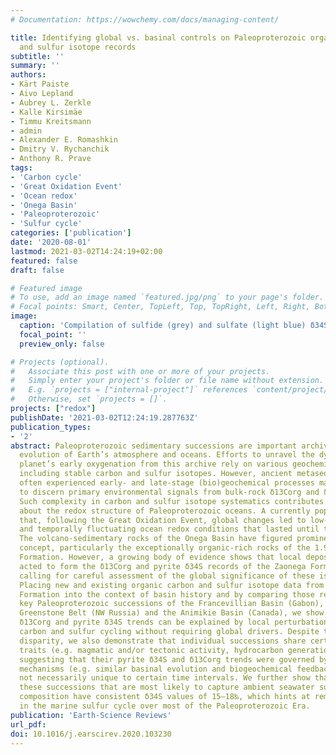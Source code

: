 ```yaml
---
# Documentation: https://wowchemy.com/docs/managing-content/

title: Identifying global vs. basinal controls on Paleoproterozoic organic carbon
  and sulfur isotope records
subtitle: ''
summary: ''
authors:
- Kärt Paiste
- Aivo Lepland
- Aubrey L. Zerkle
- Kalle Kirsimäe
- Timmu Kreitsmann
- admin
- Alexander E. Romashkin
- Dmitry V. Rychanchik
- Anthony R. Prave
tags:
- 'Carbon cycle'
- 'Great Oxidation Event'
- 'Ocean redox'
- 'Onega Basin'
- 'Paleoproterozoic'
- 'Sulfur cycle'
categories: ['publication']
date: '2020-08-01'
lastmod: 2021-03-02T14:24:19+02:00
featured: false
draft: false

# Featured image
# To use, add an image named `featured.jpg/png` to your page's folder.
# Focal points: Smart, Center, TopLeft, Top, TopRight, Left, Right, BottomLeft, Bottom, BottomRight.
image:
  caption: 'Compilation of sulfide (grey) and sulfate (light blue) δ34S data through time with expanded trends shown for stratigraphic pyrite δ34S profiles from the Francevillian, Onega, Pechenga and Animikie successions.'
  focal_point: ''
  preview_only: false

# Projects (optional).
#   Associate this post with one or more of your projects.
#   Simply enter your project's folder or file name without extension.
#   E.g. `projects = ["internal-project"]` references `content/project/deep-learning/index.md`.
#   Otherwise, set `projects = []`.
projects: ["redox"]
publishDate: '2021-03-02T12:24:19.287763Z'
publication_types:
- '2'
abstract: Paleoproterozoic sedimentary successions are important archives of the redox
  evolution of Earth’s atmosphere and oceans. Efforts to unravel the dynamics of our
  planet’s early oxygenation from this archive rely on various geochemical proxies,
  including stable carbon and sulfur isotopes. However, ancient metasedimentary rocks
  often experienced early- and late-stage (bio)geochemical processes making it difficult
  to discern primary environmental signals from bulk-rock δ13Corg and δ34S values.
  Such complexity in carbon and sulfur isotope systematics contributes to uncertainty
  about the redox structure of Paleoproterozoic oceans. A currently popular idea is
  that, following the Great Oxidation Event, global changes led to low-oxygen environments
  and temporally fluctuating ocean redox conditions that lasted until the Neoproterozoic.
  The volcano-sedimentary rocks of the Onega Basin have figured prominently in this
  concept, particularly the exceptionally organic-rich rocks of the 1.98 Ga Zaonega
  Formation. However, a growing body of evidence shows that local depositional processes
  acted to form the δ13Corg and pyrite δ34S records of the Zaonega Formation, thus
  calling for careful assessment of the global significance of these isotope records.
  Placing new and existing organic carbon and sulfur isotope data from the Zaonega
  Formation into the context of basin history and by comparing those results with
  key Paleoproterozoic successions of the Francevillian Basin (Gabon), the Pechenga
  Greenstone Belt (NW Russia) and the Animikie Basin (Canada), we show that the stratigraphic
  δ13Corg and pyrite δ34S trends can be explained by local perturbations in biogeochemical
  carbon and sulfur cycling without requiring global drivers. Despite their temporal
  disparity, we also demonstrate that individual successions share certain geological
  traits (e.g. magmatic and/or tectonic activity, hydrocarbon generation, basin restriction)
  suggesting that their pyrite δ34S and δ13Corg trends were governed by common underlying
  mechanisms (e.g. similar basinal evolution and biogeochemical feedbacks) and are
  not necessarily unique to certain time intervals. We further show that pyrites in
  these successions that are most likely to capture ambient seawater sulfate isotopic
  composition have consistent δ34S values of 15–18‰, which hints at remarkable stability
  in the marine sulfur cycle over most of the Paleoproterozoic Era.
publication: 'Earth-Science Reviews'
url_pdf:
doi: 10.1016/j.earscirev.2020.103230
---
```

